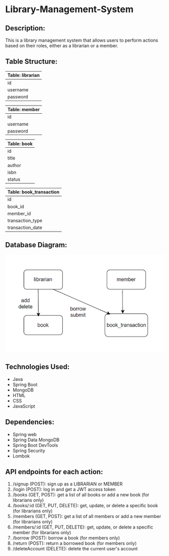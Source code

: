# Library-Management-System

## Description:
This is a library management system that allows users to perform actions based on their roles, either as a librarian or a member.

## Table Structure:
| Table: librarian               |
|-------------------------------|
| id          | integer         |
| username    | string(unique)  |
| password    | string          |

| Table: member                 |
|-------------------------------|
| id          | integer         |
| username    | string(unique)  |
| password    | string          |

| Table: book                   |
|-------------------------------|
| id          | integer         |
| title       | string          |
| author      | string          |
| isbn        | string          |
| status      | enum            |

| Table: book_transaction       |
|-------------------------------|
| id          | integer         |
| book_id     | integer         |
| member_id   | integer         |
| transaction_type | enum        |
| transaction_date | timestamp   |


## Database Diagram:
![Database Diagram](images/Database_Diagram.png)

## Technologies Used:
- Java
- Spring Boot
- MongoDB
- HTML
- CSS
- JavaScript

## Dependencies: 
- Spring web 
- Spring Data MongoDB 
- Spring Boot DevTools 
- Spring Security 
- Lombok

## API endpoints for each action:
1. /signup (POST): sign up as a LIBRARIAN or MEMBER
2. /login (POST): log in and get a JWT access token
3. /books (GET, POST): get a list of all books or add a new book (for librarians only)
4. /books/:id (GET, PUT, DELETE): get, update, or delete a specific book (for librarians only)
5. /members (GET, POST): get a list of all members or add a new member (for librarians only)
6. /members/:id (GET, PUT, DELETE): get, update, or delete a specific member (for librarians only)
7. /borrow (POST): borrow a book (for members only)
8. /return (POST): return a borrowed book (for members only)
9. /deleteAccount (DELETE): delete the current user's account

